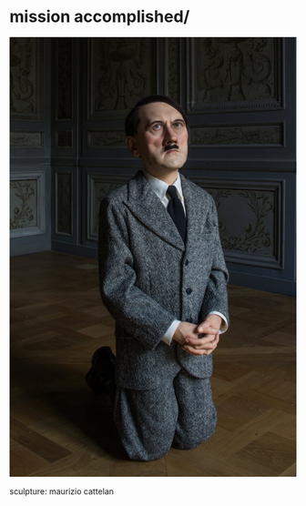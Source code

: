 # mission accomplished/

![](https://github.com/nondejus/bemoeigurus-at-work/blob/main/rotterdam%20rijnmond/geen%20woorden%20maar%20daden/sociaal%20leefbaar%20succes/aktion%20T4/3011CL%208/opgeruimd%20staat%20netjes/opzomeren%20ster/mission%20accomplished/3898.jpg)

sculpture: maurizio cattelan
